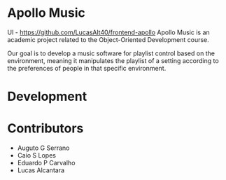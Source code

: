 # Apollo Music
UI - https://github.com/LucasAlt40/frontend-apollo
Apollo Music is an academic project related to the Object-Oriented Development course.

Our goal is to develop a music software for playlist control based on the environment, meaning it manipulates the playlist of a setting according to the preferences of people in that specific environment.
# Development

# Contributors
- Auguto G Serrano
- Caio S Lopes
- Eduardo P Carvalho
- Lucas Alcantara
